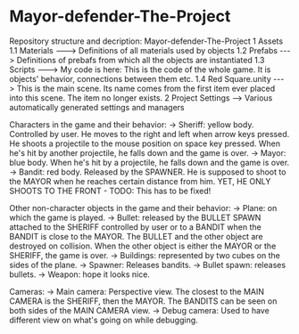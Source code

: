 # Mayor-defender-The-Project
Repository structure and decription: 
Mayor-defender-The-Project
1 Assets
1.1 Materials
---> Definitions of all materials used by objects
1.2 Prefabs
---> Definitions of prebafs from which all the objects are instantiated
1.3 Scripts
---> My code is here: This is the code of the whole game. It is objects' behavior, connections between them etc.
1.4 Red Square.unity
---> This is the main scene. Its name comes from the first item ever placed into this scene. The item no longer exists.
2 Project Settings
--> Various automatically generated settings and managers

Characters in the game and their behavior:
-> Sheriff: yellow body. Controlled by user. He moves to the right and left when arrow keys pressed. 
He shoots a projectile to the mouse position on space key pressed. When he's hit by another projectile, he falls down and the game is over.
-> Mayor: blue body. When he's hit by a projectile, he falls down and the game is over.
-> Bandit: red body. Released by the SPAWNER. He is supposed to shoot to the MAYOR when he reaches certain distance from him. 
YET, HE ONLY SHOOTS TO THE FRONT - TODO: This has to be fixed!

Other non-character objects in the game and their behavior:
-> Plane: on which the game is played.
-> Bullet: released by the BULLET SPAWN attached to the SHERIFF controlled by user or to a BANDIT when the BANDIT is close to the MAYOR. 
The BULLET and the other object are destroyed on collision. When the other object is either the MAYOR or the SHERIFF, the game is over.
-> Buildings: represented by two cubes on the sides of the plane.
-> Spawner: Releases bandits.
-> Bullet spawn: releases bullets.
-> Weapon: hope it looks nice.

Cameras:
-> Main camera: Perspective view. The closest to the MAIN CAMERA is the SHERIFF, then the MAYOR. 
The BANDITS can be seen on both sides of the MAIN CAMERA view.
-> Debug camera: Used to have different view on what's going on while debugging.
